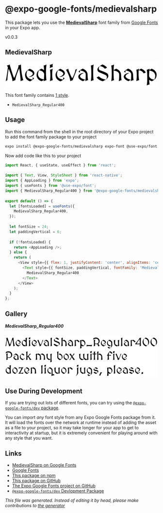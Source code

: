 # @expo-google-fonts/medievalsharp

This package lets you use the [**MedievalSharp**](https://fonts.google.com/specimen/MedievalSharp) font family from [Google Fonts](https://fonts.google.com/) in your Expo app.

v0.0.3

## MedievalSharp

![MedievalSharp](./font-family.png)

This font family contains [1 style](#gallery).

- `MedievalSharp_Regular400`

## Usage

Run this command from the shell in the root directory of your Expo project to add the font family package to your project
```sh
expo install @expo-google-fonts/medievalsharp expo-font @use-expo/font
```

Now add code like this to your project
```js
import React, { useState, useEffect } from 'react';

import { Text, View, StyleSheet } from 'react-native';
import { AppLoading } from 'expo';
import { useFonts } from '@use-expo/font';
import { MedievalSharp_Regular400 } from '@expo-google-fonts/medievalsharp';

export default () => {
  let [fontsLoaded] = useFonts({
    MedievalSharp_Regular400,
  });

  let fontSize = 24;
  let paddingVertical = 6;

  if (!fontsLoaded) {
    return <AppLoading />;
  } else {
    return (
      <View style={{ flex: 1, justifyContent: 'center', alignItems: 'center' }}>
        <Text style={{ fontSize, paddingVertical, fontFamily: 'MedievalSharp_Regular400' }}>
          MedievalSharp_Regular400
        </Text>
      </View>
    );
  }
};

```

## Gallery

##### MedievalSharp_Regular400
![MedievalSharp_Regular400](./93afbe692f662b93c6faf17b061d07ad7b343db38496d49e05bc31fcfaf585ae.ttf.png)


## Use During Development

If you are trying out lots of different fonts, you can try using the [`@expo-google-fonts/dev` package](https://github.com/expo/google-fonts/tree/master/font-packages/dev#readme).

You can import *any* font style from any Expo Google Fonts package from it. It will load the fonts
over the network at runtime instead of adding the asset as a file to your project, so it may take longer
for your app to get to interactivity at startup, but it is extremely convenient
for playing around with any style that you want.

## Links

- [MedievalSharp on Google Fonts](https://fonts.google.com/specimen/MedievalSharp)
- [Google Fonts](https://fonts.google.com/)
- [This package on npm](https://www.npmjs.com/package/@expo-google-fonts/medievalsharp)
- [This package on GitHub](https://github.com/expo/google-fonts/tree/master/font-packages/medievalsharp)
- [The Expo Google Fonts project on GitHub](https://github.com/expo/google-fonts)
- [`@expo-google-fonts/dev` Devlopment Package](https://github.com/expo/google-fonts/tree/master/font-packages/dev)


*This file was generated. Instead of editing it by head, please make contributions to [the generator](https://github.com/expo/google-fonts/tree/master/packages/generator)*
